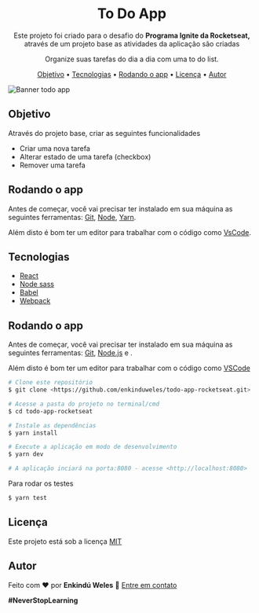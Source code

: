 <h1 align="center">To Do App</h1>
<p align="center">Este projeto foi criado para o desafio do <strong> Programa Ignite da Rocketseat,</strong> através de um projeto base as atividades da aplicação são criadas</p>

<p align="center">Organize suas tarefas do dia a dia com uma to do list.</p>

<p align="center">
 <a href="#objetivo">Objetivo</a> •
 <a href="#tecnologias">Tecnologias</a> • 
 <a href="#rodando-o-app">Rodando o app</a> •
 <a href="#licença">Licença</a> • 
 <a href="#autor">Autor</a>
</p>

![Banner todo app](https://i.imgur.com/3IcAHoG.jpg)

## Objetivo

Através do projeto base, criar as seguintes funcionalidades

- Criar uma nova tarefa
- Alterar estado de uma tarefa (checkbox)
- Remover uma tarefa

## Rodando o app

Antes de começar, você vai precisar ter instalado em sua máquina as seguintes ferramentas:
[Git](https://git-scm.com),
[Node](https://nodejs.dev/),
[Yarn](https://yarnpkg.com/).

Além disto é bom ter um editor para trabalhar com o código como <a href="https://code.visualstudio.com/">VsCode</a>.

## Tecnologias

- [React](https://reactjs.org/)
- [Node sass](https://github.com/sass/node-sass)
- [Babel](https://babeljs.io/)
- [Webpack](https://webpack.js.org/)

## Rodando o app

Antes de começar, você vai precisar ter instalado em sua máquina as seguintes ferramentas: [Git](https://git-scm.com), [Node.js](https://nodejs.org/en/) e .

Além disto é bom ter um editor para trabalhar com o código como [VSCode](https://code.visualstudio.com/)

```bash
# Clone este repositório
$ git clone <https://github.com/enkinduweles/todo-app-rocketseat.git>

# Acesse a pasta do projeto no terminal/cmd
$ cd todo-app-rocketseat

# Instale as dependências
$ yarn install

# Execute a aplicação em modo de desenvolvimento
$ yarn dev

# A aplicação inciará na porta:8080 - acesse <http://localhost:8080>
```

Para rodar os testes

```bash
$ yarn test
```

## Licença

Este projeto está sob a licença [MIT](https://github.com/enkinduweles/todo-app-react/blob/main/LICENSE)

## Autor

Feito com ❤️ por **Enkindú Weles** 👋 [Entre em contato](https://www.linkedin.com/in/enkindu-weles/)

**#NeverStopLearning**
